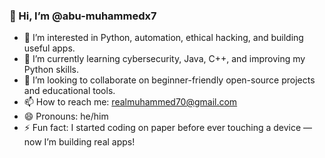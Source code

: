 ### 👋 Hi, I’m @abu-muhammedx7

- 👀 I’m interested in Python, automation, ethical hacking, and building useful apps.
- 🌱 I’m currently learning cybersecurity, Java, C++, and improving my Python skills.
- 💞️ I’m looking to collaborate on beginner-friendly open-source projects and educational tools.
- 📫 How to reach me: realmuhammed70@gmail.com
- 😄 Pronouns: he/him
- ⚡ Fun fact: I started coding on paper before ever touching a device — now I’m building real apps!
